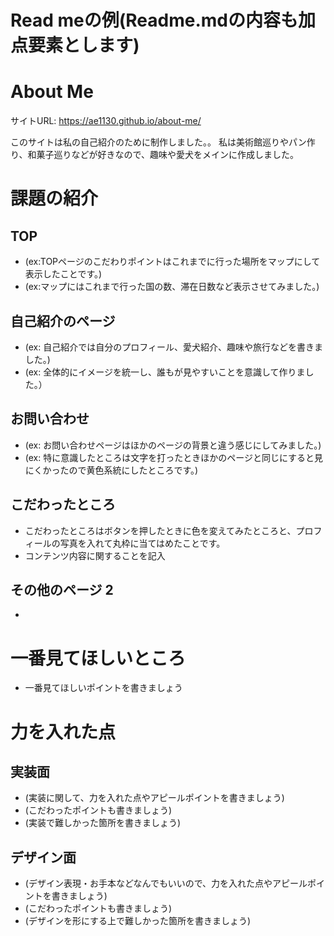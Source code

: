 # Read meの例(Readme.mdの内容も加点要素とします)

# About Me 

サイトURL: https://ae1130.github.io/about-me/

このサイトは私の自己紹介のために制作しました。。
私は美術館巡りやパン作り、和菓子巡りなどが好きなので、趣味や愛犬をメインに作成しました。


# 課題の紹介

## TOP
- (ex:TOPページのこだわりポイントはこれまでに行った場所をマップにして表示したことです。)
- (ex:マップにはこれまで行った国の数、滞在日数など表示させてみました。)

## 自己紹介のページ

- (ex: 自己紹介では自分のプロフィール、愛犬紹介、趣味や旅行などを書きました。)
- (ex: 全体的にイメージを統一し、誰もが見やすいことを意識して作りました。）

## お問い合わせ

- (ex: お問い合わせページはほかのページの背景と違う感じにしてみました。)
- (ex: 特に意識したところは文字を打ったときほかのページと同じにすると見にくかったので黄色系統にしたところです。)
## こだわったところ

- こだわったところはボタンを押したときに色を変えてみたところと、プロフィールの写真を入れて丸枠に当てはめたことです。
- コンテンツ内容に関することを記入

## その他のページ 2

- 

# 一番見てほしいところ

- 一番見てほしいポイントを書きましょう

# 力を入れた点

## 実装面

- (実装に関して、力を入れた点やアピールポイントを書きましょう)
- (こだわったポイントも書きましょう)
- (実装で難しかった箇所を書きましょう)

## デザイン面

- (デザイン表現・お手本などなんでもいいので、力を入れた点やアピールポイントを書きましょう)
- (こだわったポイントも書きましょう)
- (デザインを形にする上で難しかった箇所を書きましょう)
